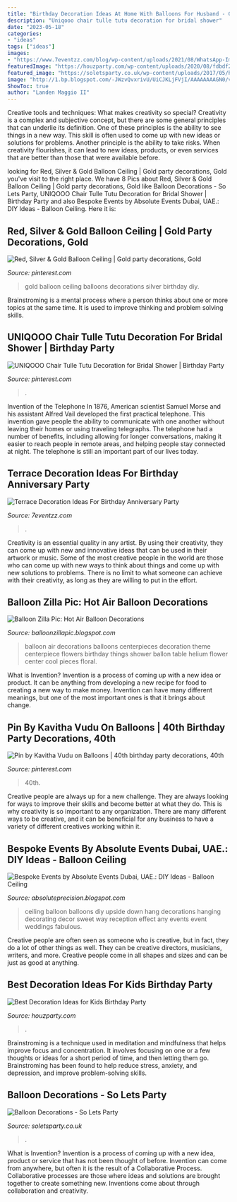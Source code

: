 ```yaml
---
title: "Birthday Decoration Ideas At Home With Balloons For Husband - Gold Balloon Ceiling Balloons Decorations Silver Birthday Diy"
description: "Uniqooo chair tulle tutu decoration for bridal shower"
date: "2023-05-18"
categories:
- "ideas"
tags: ["ideas"]
images:
- "https://www.7eventzz.com/blog/wp-content/uploads/2021/08/WhatsApp-Image-2021-08-02-at-2.13.19-AM-768x960.jpeg"
featuredImage: "https://houzparty.com/wp-content/uploads/2020/08/fdbdf2d3-34cd-49c3-9f11-40bc2192d0b9-1-768x433.jpg"
featured_image: "https://soletsparty.co.uk/wp-content/uploads/2017/05/happy-birthday-balloon-decorations-1.png"
image: "http://1.bp.blogspot.com/-JWzvQvxrivU/UiCJKLjFVjI/AAAAAAAAGN0/vAvae0GwaQ4/s1600/Hot-Air-Balloon-Decorations3.jpg"
ShowToc: true
author: "Landen Maggio II"
---
```



Creative tools and techniques: What makes creativity so special?
Creativity is a complex and subjective concept, but there are some general principles that can underlie its definition. One of these principles is the ability to see things in a new way. This skill is often used to come up with new ideas or solutions for problems. Another principle is the ability to take risks. When creativity flourishes, it can lead to new ideas, products, or even services that are better than those that were available before.

	

		
looking for Red, Silver &amp; Gold Balloon Ceiling | Gold party decorations, Gold you've visit to the right place. We have 8 Pics about Red, Silver &amp; Gold Balloon Ceiling | Gold party decorations, Gold like Balloon Decorations - So Lets Party, UNIQOOO Chair Tulle Tutu Decoration for Bridal Shower | Birthday Party and also Bespoke Events by Absolute Events Dubai, UAE.: DIY Ideas - Balloon Ceiling. Here it is:
		
    
## Red, Silver &amp; Gold Balloon Ceiling | Gold Party Decorations, Gold

<img loading=lazy src="https://i.pinimg.com/originals/d9/1e/f5/d91ef5e9af0f9a19231b0e34e3a990f4.jpg" onerror="this.onerror=null;this.src='https://tse1.mm.bing.net/th?id=OIP.-tKEV3GIa-VlL3GiP7vp1gHaJ4&amp;pid=15.1';" alt="Red, Silver &amp; Gold Balloon Ceiling | Gold party decorations, Gold">

_Source: pinterest.com_

>gold balloon ceiling balloons decorations silver birthday diy. 

	

Brainstroming is a mental process where a person thinks about one or more topics at the same time. It is used to improve thinking and problem solving skills.

    
## UNIQOOO Chair Tulle Tutu Decoration For Bridal Shower | Birthday Party

<img loading=lazy src="https://i.pinimg.com/736x/4f/8d/1b/4f8d1bfeef77f2e8347e7887ff30ac33.jpg" onerror="this.onerror=null;this.src='https://tse3.mm.bing.net/th?id=OIP.rvw8DRbc9_F3w8R-8TdVJwHaLl&amp;pid=15.1';" alt="UNIQOOO Chair Tulle Tutu Decoration for Bridal Shower | Birthday Party">

_Source: pinterest.com_

>. 

	

Invention of the Telephone
In 1876, American scientist Samuel Morse and his assistant Alfred Vail developed the first practical telephone. This invention gave people the ability to communicate with one another without leaving their homes or using traveling telegraphs. The telephone had a number of benefits, including allowing for longer conversations, making it easier to reach people in remote areas, and helping people stay connected at night. The telephone is still an important part of our lives today.

    
## Terrace Decoration Ideas For Birthday Anniversary Party

<img loading=lazy src="https://www.7eventzz.com/blog/wp-content/uploads/2021/08/WhatsApp-Image-2021-08-02-at-2.13.19-AM-768x960.jpeg" onerror="this.onerror=null;this.src='https://tse4.mm.bing.net/th?id=OIP.m_dz4Wh0TX1PvMuWJeBuMgHaJQ&amp;pid=15.1';" alt="Terrace Decoration Ideas For Birthday Anniversary Party">

_Source: 7eventzz.com_

>. 

	

Creativity is an essential quality in any artist. By using their creativity, they can come up with new and innovative ideas that can be used in their artwork or music. Some of the most creative people in the world are those who can come up with new ways to think about things and come up with new solutions to problems. There is no limit to what someone can achieve with their creativity, as long as they are willing to put in the effort.

    
## Balloon Zilla Pic: Hot Air Balloon Decorations

<img loading=lazy src="http://1.bp.blogspot.com/-JWzvQvxrivU/UiCJKLjFVjI/AAAAAAAAGN0/vAvae0GwaQ4/s1600/Hot-Air-Balloon-Decorations3.jpg" onerror="this.onerror=null;this.src='https://tse1.mm.bing.net/th?id=OIP.cEa8WBeNdPG4MxBj71XCMwHaKM&amp;pid=15.1';" alt="Balloon Zilla Pic: Hot Air Balloon Decorations">

_Source: balloonzillapic.blogspot.com_

>balloon air decorations balloons centerpieces decoration theme centerpiece flowers birthday things shower ballon table helium flower center cool pieces floral. 

	

What is Invention?
Invention is a process of coming up with a new idea or product. It can be anything from developing a new recipe for food to creating a new way to make money. Invention can have many different meanings, but one of the most important ones is that it brings about change.

    
## Pin By Kavitha Vudu On Balloons | 40th Birthday Party Decorations, 40th

<img loading=lazy src="https://i.pinimg.com/736x/9c/07/e2/9c07e2a66823e2d0dc288dfc847542af.jpg" onerror="this.onerror=null;this.src='https://tse3.mm.bing.net/th?id=OIP.RVXDGtGAHVKKgqb24NcbEQHaHR&amp;pid=15.1';" alt="Pin by Kavitha Vudu on Balloons | 40th birthday party decorations, 40th">

_Source: pinterest.com_

>40th. 

	

Creative people are always up for a new challenge. They are always looking for ways to improve their skills and become better at what they do. This is why creativity is so important to any organization. There are many different ways to be creative, and it can be beneficial for any business to have a variety of different creatives working within it.

    
## Bespoke Events By Absolute Events Dubai, UAE.: DIY Ideas - Balloon Ceiling

<img loading=lazy src="http://1.bp.blogspot.com/-fcqtgM5gAJ0/UCyZuJNvcvI/AAAAAAAABHw/5NNexGdnq0w/s1600/178244097722492680_7gq61BXe_c.jpg" onerror="this.onerror=null;this.src='https://tse2.mm.bing.net/th?id=OIP.e77MiHRd7clmGlQqYFP4aAAAAA&amp;pid=15.1';" alt="Bespoke Events by Absolute Events Dubai, UAE.: DIY Ideas - Balloon Ceiling">

_Source: absoluteprecision.blogspot.com_

>ceiling balloon balloons diy upside down hang decorations hanging decorating decor sweet way reception effect any events event weddings fabulous. 

	

Creative people are often seen as someone who is creative, but in fact, they do a lot of other things as well. They can be creative directors, musicians, writers, and more. Creative people come in all shapes and sizes and can be just as good at anything.

    
## Best Decoration Ideas For Kids Birthday Party

<img loading=lazy src="https://houzparty.com/wp-content/uploads/2020/08/fdbdf2d3-34cd-49c3-9f11-40bc2192d0b9-1-768x433.jpg" onerror="this.onerror=null;this.src='https://tse4.mm.bing.net/th?id=OIP.XCiwa3YVUtOPfXknNHSY0AHaEL&amp;pid=15.1';" alt="Best Decoration Ideas for Kids Birthday Party">

_Source: houzparty.com_

>. 

	

Brainstroming is a technique used in meditation and mindfulness that helps improve focus and concentration. It involves focusing on one or a few thoughts or ideas for a short period of time, and then letting them go. Brainstroming has been found to help reduce stress, anxiety, and depression, and improve problem-solving skills.

    
## Balloon Decorations - So Lets Party

<img loading=lazy src="https://soletsparty.co.uk/wp-content/uploads/2017/05/happy-birthday-balloon-decorations-1.png" onerror="this.onerror=null;this.src='https://tse2.mm.bing.net/th?id=OIP.ht-vm2pqmDie2cFRYhwyGgHaFj&amp;pid=15.1';" alt="Balloon Decorations - So Lets Party">

_Source: soletsparty.co.uk_

>. 

	

What is Invention?
Invention is a process of coming up with a new idea, product or service that has not been thought of before. Invention can come from anywhere, but often it is the result of a Collaborative Process. Collaborative processes are those where ideas and solutions are brought together to create something new. Inventions come about through collaboration and creativity.

